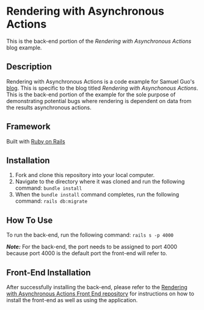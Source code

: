 Rendering with Asynchronous Actions
========================

This is the back-end portion of the _Rendering with Asynchronous Actions_ blog example.

## Description
Rendering with Asynchronous Actions is a code example for Samuel Guo's [blog](https://medium.com/@guosamuel1114). This is specific to the blog titled _Rendering with Asynchonous Actions_. This is the back-end portion of the example for the sole purpose of demonstrating potential bugs where rendering is dependent on data from the results asynchronous actions.

## Framework
Built with [Ruby on Rails](https://rubyonrails.org/)

## Installation
1. Fork and clone this repository into your local computer.
2. Navigate to the directory where it was cloned and run the following command: `bundle install`
3. When the `bundle install` command completes, run the following command: `rails db:migrate`

## How To Use
To run the back-end, run the following command: `rails s -p 4000`

***Note:*** For the back-end, the port needs to be assigned to port 4000 because port 4000 is the default port the front-end will refer to.

## Front-End Installation
After successfully installing the back-end, please refer to the [Rendering with Asynchronous Actions Front End repository](https://github.com/guosamuel/rendering_with_asychronous_actions_front_end) for instructions on how to install the front-end as well as using the application.
